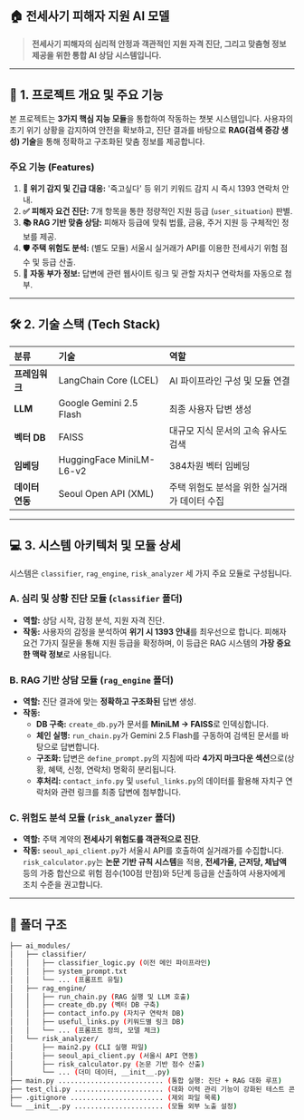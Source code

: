 ## 🏠 전세사기 피해자 지원 AI 모델

> **전세사기 피해자의 심리적 안정과 객관적인 지원 자격 진단, 그리고 맞춤형 정보 제공을 위한 통합 AI 상담 시스템입니다.**

---

## 🌟 1. 프로젝트 개요 및 주요 기능

본 프로젝트는 **3가지 핵심 지능 모듈**을 통합하여 작동하는 챗봇 시스템입니다. 사용자의 초기 위기 상황을 감지하여 안전을 확보하고, 진단 결과를 바탕으로 **RAG(검색 증강 생성) 기술**을 통해 정확하고 구조화된 맞춤 정보를 제공합니다.

### 주요 기능 (Features)

1.  **🚨 위기 감지 및 긴급 대응:** '죽고싶다' 등 위기 키워드 감지 시 즉시 1393 연락처 안내.
2.  **✅ 피해자 요건 진단:** 7개 항목을 통한 정량적인 지원 등급 (`user_situation`) 판별.
3.  **📚 RAG 기반 맞춤 상담:** 피해자 등급에 맞춰 법률, 금융, 주거 지원 등 구체적인 정보를 제공.
4.  **🛡️ 주택 위험도 분석:** (별도 모듈) 서울시 실거래가 API를 이용한 전세사기 위험 점수 및 등급 산출.
5.  **🔗 자동 부가 정보:** 답변에 관련 웹사이트 링크 및 관할 자치구 연락처를 자동으로 첨부.

---

## 🛠️ 2. 기술 스택 (Tech Stack)

| 분류 | 기술 | 역할 |
| :--- | :--- | :--- |
| **프레임워크** | LangChain Core (LCEL) | AI 파이프라인 구성 및 모듈 연결 |
| **LLM** | Google Gemini 2.5 Flash | 최종 사용자 답변 생성 |
| **벡터 DB** | FAISS | 대규모 지식 문서의 고속 유사도 검색 |
| **임베딩** | HuggingFace MiniLM-L6-v2 | 384차원 벡터 임베딩 |
| **데이터 연동** | Seoul Open API (XML) | 주택 위험도 분석을 위한 실거래가 데이터 수집 |

---

## 💻 3. 시스템 아키텍처 및 모듈 상세

시스템은 `classifier`, `rag_engine`, `risk_analyzer` 세 가지 주요 모듈로 구성됩니다.

### A. 심리 및 상황 진단 모듈 (`classifier` 폴더)

* **역할:** 상담 시작, 감정 분석, 지원 자격 진단.
* **작동:** 사용자의 감정을 분석하여 **위기 시 1393 안내**를 최우선으로 합니다. 피해자 요건 7가지 질문을 통해 지원 등급을 확정하며, 이 등급은 RAG 시스템의 **가장 중요한 맥락 정보**로 사용됩니다.

### B. RAG 기반 상담 모듈 (`rag_engine` 폴더)

* **역할:** 진단 결과에 맞는 **정확하고 구조화된** 답변 생성.
* **작동:**
    * **DB 구축:** `create_db.py`가 문서를 **MiniLM $\rightarrow$ FAISS**로 인덱싱합니다.
    * **체인 실행:** `run_chain.py`가 Gemini 2.5 Flash를 구동하여 검색된 문서를 바탕으로 답변합니다.
    * **구조화:** 답변은 `define_prompt.py`의 지침에 따라 **4가지 마크다운 섹션**으로(상황, 혜택, 신청, 연락처) 명확히 분리됩니다.
    * **후처리:** `contact_info.py` 및 `useful_links.py`의 데이터를 활용해 자치구 연락처와 관련 링크를 최종 답변에 첨부합니다.

### C. 위험도 분석 모듈 (`risk_analyzer` 폴더)

* **역할:** 주택 계약의 **전세사기 위험도를 객관적으로 진단**.
* **작동:** `seoul_api_client.py`가 서울시 API를 호출하여 실거래가를 수집합니다. `risk_calculator.py`는 **논문 기반 규칙 시스템**을 적용, **전세가율, 근저당, 체납액** 등의 가중 합산으로 위험 점수(100점 만점)와 5단계 등급을 산출하여 사용자에게 조치 수준을 권고합니다.

---

## 📂 폴더 구조
```bash
├── ai_modules/
│   ├── classifier/
│   │   ├── classifier_logic.py (이전 메인 파이프라인)
│   │   ├── system_prompt.txt
│   │   └── ... (프롬프트 유틸)
│   ├── rag_engine/
│   │   ├── run_chain.py (RAG 실행 및 LLM 호출)
│   │   ├── create_db.py (벡터 DB 구축)
│   │   ├── contact_info.py (자치구 연락처 DB)
│   │   ├── useful_links.py (키워드별 링크 DB)
│   │   └── ... (프롬프트 정의, 모델 체크)
│   └── risk_analyzer/
│       ├── main2.py (CLI 실행 파일)
│       ├── seoul_api_client.py (서울시 API 연동)
│       ├── risk_calculator.py (논문 기반 점수 산출)
│       └── ... (더미 데이터, __init__.py)
├── main.py .......................... (통합 실행: 진단 + RAG 대화 루프)
├── test_cli.py ...................... (대화 이력 관리 기능이 강화된 테스트 콘솔)
├── .gitignore ....................... (제외 파일 목록)
└── __init__.py ...................... (모듈 외부 노출 설정)
``` 
<br>
